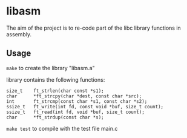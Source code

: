 # libasm
The aim of the project is to re-code part of the libc library functions in assembly.

## Usage
``make`` to create the library "libasm.a"

library contains the following functions:
```
size_t    ft_strlen(char const *s1);
char      *ft_strcpy(char *dest, const char *src);
int       ft_strcmp(const char *s1, const char *s2);
ssize_t   ft_write(int fd, const void *buf, size_t count);
ssize_t   ft_read(int fd, void *buf, size_t count);
char      *ft_strdup(const char *s);
```

``make test`` to compile with the test file main.c
